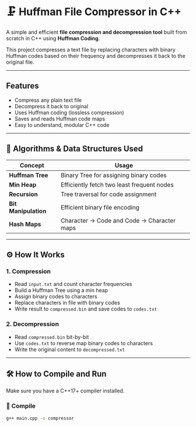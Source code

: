 # 🗜️ Huffman File Compressor in C++

A simple and efficient **file compression and decompression tool** built from scratch in C++ using **Huffman Coding**.

This project compresses a text file by replacing characters with binary Huffman codes based on their frequency and decompresses it back to the original file.

---

##  Features

-  Compress any plain text file
-  Decompress it back to original
-  Uses Huffman coding (lossless compression)
-  Saves and reads Huffman code maps
-  Easy to understand, modular C++ code

---

## 🧠 Algorithms & Data Structures Used

| Concept         | Usage                                      |
|-----------------|---------------------------------------------|
| **Huffman Tree**| Binary Tree for assigning binary codes      |
| **Min Heap**    | Efficiently fetch two least frequent nodes |
| **Recursion**   | Tree traversal for code assignment          |
| **Bit Manipulation** | Efficient binary file encoding         |
| **Hash Maps**   | Character → Code and Code → Character maps  |

---



## ⚙️ How It Works

### 1. **Compression**
- Read `input.txt` and count character frequencies
- Build a Huffman Tree using a min heap
- Assign binary codes to characters
- Replace characters in file with binary codes
- Write result to `compressed.bin` and save codes to `codes.txt`

### 2. **Decompression**
- Read `compressed.bin` bit-by-bit
- Use `codes.txt` to reverse map binary codes to characters
- Write the original content to `decompressed.txt`

---

## 🛠️ How to Compile and Run

Make sure you have a C++17+ compiler installed.

### 🔧 Compile
```bash
g++ main.cpp -o compressor
